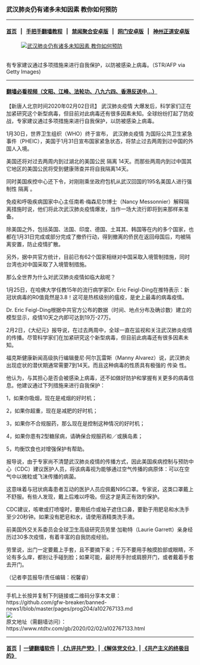 ### 武汉肺炎仍有诸多未知因素 教你如何预防
------------------------

#### [首页](https://github.com/gfw-breaker/banned-news1/blob/master/README.md) &nbsp;&nbsp;|&nbsp;&nbsp; [手把手翻墙教程](https://github.com/gfw-breaker/guides/wiki) &nbsp;&nbsp;|&nbsp;&nbsp; [禁闻聚合安卓版](https://github.com/gfw-breaker/bn-android) &nbsp;&nbsp;|&nbsp;&nbsp; [网门安卓版](https://github.com/oGate2/oGate) &nbsp;&nbsp;|&nbsp;&nbsp; [神州正道安卓版](https://github.com/SzzdOgate/update) 



<div><div class="featured_image">
 <a href="https://i.ntdtv.com/assets/uploads/2020/02/GettyImages-1195396277.jpg" target="_blank">
  <figure>
   <img alt="武汉肺炎仍有诸多未知因素 教你如何预防" src="https://i.ntdtv.com/assets/uploads/2020/02/GettyImages-1195396277-800x450.jpg"/>
  </figure><br/>
 </a>
 <span class="caption">
  有专家建议通过多项措施来进行自我保护，以防被感染上病毒。（STR/AFP via Getty Images)
 </span>
</div>
</div><hr/>

#### [翻墙必看视频（文昭、江峰、法轮功、八九六四、香港反送中...）](http://167.172.214.107/home.html)

<div><div class="post_content" itemprop="articleBody">
 <p>
  【新唐人北京时间2020年02月02日讯】
  <ok href="https://www.ntdtv.com/gb/442749.htm">
   武汉肺炎疫情
  </ok>
  大爆发后，科学家们正在加紧研究这个新型病毒，但目前对此病毒还有很多因素未知。全球纷纷打起了防疫战，专家建议通过多项措施来进行自我保护，以防被感染上病毒。
 </p>
 <p>
  1月30日，世界卫生组织（WHO）终于宣布，
  <ok href="https://www.ntdtv.com/gb/442749.htm">
   武汉肺炎疫情
  </ok>
  为国际公共卫生紧急事件（PHEIC），美国于1月31日宣布国家紧急状态，将禁止过去两周到过中国的外国人入境。
 </p>
 <p>
  美国还将对过去两周内到过湖北的美国公民
  <ok href="https://www.ntdtv.com/gb/隔离.htm">
   隔离
  </ok>
  14天。而那些两周内到过中国其它地区的美国公民将受到健康筛查并将自我隔离14天。
 </p>
 <p>
  同时美国疾控中心还下令，对刚刚乘坐政府包机从武汉回国的195名美国人进行强制性
  <ok href="https://www.ntdtv.com/gb/隔离.htm">
   隔离
  </ok>
  。
 </p>
 <p>
  免疫和呼吸疾病国家中心主任南希·梅森尼尔博士（Nancy Messonnier）解释隔离措施时说，他们将此次武汉肺炎疫情爆发，当作一场大流行即将到来那样来准备。
 </p>
 <p>
  除美国之外，包括英国、法国、印度、德国、土耳其、韩国等在内的多个国家，也都在1月31日完成或部分完成了撤侨行动，得到撤离的侨民在返回母国后，均被隔离安置，防止疫情扩散。
 </p>
 <p>
  另外，据中共官方统计，目前已有62个国家相继对中国采取入境管制措施，同时台湾也对中国采取了入境管制措施。
 </p>
 <p>
  那么全世界为什么对武汉肺炎疫情如临大敌呢？
 </p>
 <p>
  1月25日，在哈佛大学任教15年的流行病学家Dr. Eric Feigl-Ding在推特表示：新冠状病毒的R0值竟然是3.8！这可是热核级别的瘟疫，是史上最毒的病毒疫情。
 </p>
 <p>
  Dr. Eric Feigl-Ding根据中共官方公布的数据（时间、地点分布及确诊数）建立的模型显示，疫情10天之内即可达到19万-27万。
 </p>
 <p>
  2月2日，《大纪元》报导说，在过去两周中，全球一直在监视和关注武汉肺炎疫情的传播。尽管科学家们在加紧研究这个新型病毒，但目前此病毒还有很多因素未知。
 </p>
 <p>
  福克斯健康新闻高级执行编辑曼尼·阿尔瓦雷斯（Manny Alvarez）说，武汉肺炎出现症状的潜伏期通常需要7到14天。而且这种病毒的性质具有极强的
  <ok href="https://www.ntdtv.com/gb/传染.htm">
   传染
  </ok>
  性。
 </p>
 <p>
  他认为，与其担心是否会被感染上病毒，还不如做好防护和掌握有关更多的病毒信息。他建议通过下列措施来进行自我保护：
 </p>
 <p>
  1，如果你吸烟，现在是戒烟的好时机；
 </p>
 <p>
  2，如果你超重，现在是减肥的好时机；
 </p>
 <p>
  3，如果你不合规服药，那么现在是控制这种情况的好时机；
 </p>
 <p>
  4，如果你患有2型糖尿病，请确保合规服药和／或胰岛素；
 </p>
 <p>
  5，均衡饮食也对增强保护有帮助。
 </p>
 <p>
  报导说，由于专家尚不清楚武汉肺炎疫情的传播方式，因此美国疾病控制与预防中心（CDC）建议医护人员，将该病毒视为能够通过空气传播的病原体：可以在空气中以微粒或飞沫传播的病菌。
 </p>
 <p>
  这意味着与冠状病毒患者互动的医护人员应佩戴N95口罩。专家说，这类口罩戴上不舒服。有些人发现，戴上后难以呼吸。但这才是真正有效的保护。
 </p>
 <p>
  CDC建议，咳嗽或打喷嚏时，要用纸巾或袖子遮住口鼻，要勤于用肥皂和水洗手至少20秒钟。如果没有肥皂和水，请使用酒精类洗手液。
 </p>
 <p>
  前美国外交关系委员会全球卫生高级研究员劳里·加勒特（Laurie Garrett）亲身经历过30多次疫情，有着丰富的自我防疫经验。
 </p>
 <p>
  劳里说，出门一定要戴上手套，且不要摘下来；千万不要用手触摸脸部或眼睛，不论有多么痒，都别让手碰到脸；如果可能，最好用手肘或肩膀开门，或者戴着手套去开门。
 </p>
 <p>
  （记者李芸报导/责任编辑：祝馨睿）
 </p>
 <div class="single_ad">
 </div>
</div>
</div>
<hr/>
手机上长按并复制下列链接或二维码分享本文章：<br/>
https://github.com/gfw-breaker/banned-news1/blob/master/pages/prog204/a102767133.md <br/>
<a href='https://github.com/gfw-breaker/banned-news1/blob/master/pages/prog204/a102767133.md'><img src='https://github.com/gfw-breaker/banned-news1/blob/master/pages/prog204/a102767133.md.png'/></a> <br/>
原文地址（需翻墙访问）：https://www.ntdtv.com/gb/2020/02/02/a102767133.html


------------------------
#### [首页](https://github.com/gfw-breaker/banned-news1/blob/master/README.md) &nbsp;|&nbsp; [一键翻墙软件](https://github.com/gfw-breaker/nogfw/blob/master/README.md) &nbsp;| [《九评共产党》](https://github.com/gfw-breaker/9ping.md/blob/master/README.md#九评之一评共产党是什么) | [《解体党文化》](https://github.com/gfw-breaker/jtdwh.md/blob/master/README.md) | [《共产主义的终极目的》](https://github.com/gfw-breaker/gczydzjmd.md/blob/master/README.md)


<img src='http://gfw-breaker.win/banned-news/pages/prog204/a102767133.md' width='0px' height='0px'/>